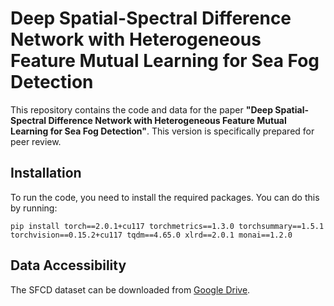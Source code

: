 # Deep Spatial-Spectral Difference Network with Heterogeneous Feature Mutual Learning for Sea Fog Detection

This repository contains the code and data for the paper **"Deep Spatial-Spectral Difference Network with Heterogeneous Feature Mutual Learning for Sea Fog Detection"**. This version is specifically prepared for peer review.

## Installation

To run the code, you need to install the required packages. You can do this by running:

```
pip install torch==2.0.1+cu117 torchmetrics==1.3.0 torchsummary==1.5.1 torchvision==0.15.2+cu117 tqdm==4.65.0 xlrd==2.0.1 monai==1.2.0
```
## Data Accessibility

The SFCD dataset can be downloaded from [Google Drive](https://drive.google.com/file/d/1x1WdpeFKZZxeZ1jRr7qKmEFWDTTUwSKf/view?usp=drive_link).